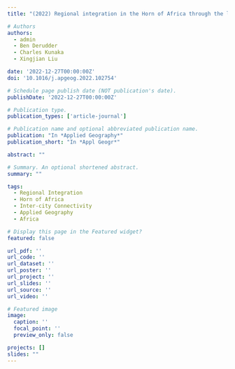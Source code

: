 ```yaml
---
title: "(2022) Regional integration in the Horn of Africa through the lens of inter-city connectivity. Applied Geography, 145, 102754"

# Authors
authors:
  - admin
  - Ben Derudder
  - Charles Kunaka
  - Xingjian Liu

date: '2022-12-27T00:00:00Z'
doi: '10.1016/j.apgeog.2022.102754'

# Schedule page publish date (NOT publication's date).
publishDate: '2022-12-27T00:00:00Z'

# Publication type.
publication_types: ['article-journal']

# Publication name and optional abbreviated publication name.
publication: "In *Applied Geography*"
publication_short: "In *Appl Geogr*"

abstract: ""

# Summary. An optional shortened abstract.
summary: ""

tags:
  - Regional Integration
  - Horn of Africa
  - Inter-city Connectivity
  - Applied Geography
  - Africa

# Display this page in the Featured widget?
featured: false

url_pdf: ''
url_code: ''
url_dataset: ''
url_poster: ''
url_project: ''
url_slides: ''
url_source: ''
url_video: ''

# Featured image
image:
  caption: ''
  focal_point: ''
  preview_only: false

projects: []
slides: ""
---
```

